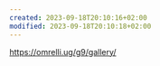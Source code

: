 ```yaml
---
created: 2023-09-18T20:10:16+02:00
modified: 2023-09-18T20:10:18+02:00
---
```


https://omrelli.ug/g9/gallery/
